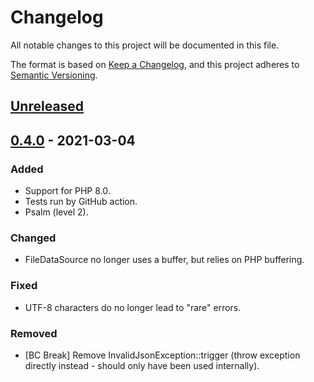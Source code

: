 # Changelog

All notable changes to this project will be documented in this file.

The format is based on [Keep a Changelog](https://keepachangelog.com/en/1.0.0/),
and this project adheres to [Semantic Versioning](https://semver.org/spec/v2.0.0.html).

## [Unreleased]

## [0.4.0] - 2021-03-04

### Added
- Support for PHP 8.0.
- Tests run by GitHub action.
- Psalm (level 2).

### Changed
- FileDataSource no longer uses a buffer, but relies on PHP buffering.

### Fixed
- UTF-8 characters do no longer lead to "rare" errors.

### Removed
- [BC Break] Remove InvalidJsonException::trigger (throw exception directly instead - should only have been used internally).

[Unreleased]: https://github.com/umulmrum/json-parser/compare/0.4.0...master
[0.4.0]: https://github.com/umulmrum/json-parser/compare/0.3.3...0.4.0
